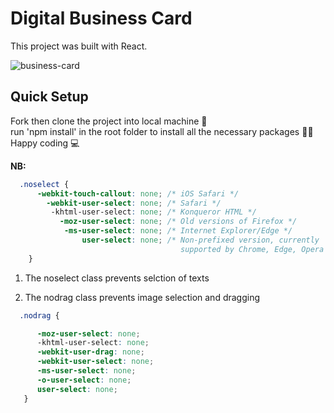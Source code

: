 
# Digital Business Card 
This project was built with React.

![business-card](https://user-images.githubusercontent.com/77986239/219899304-66930e0e-63f2-4e7e-ba34-354b32daca0f.PNG)

## Quick Setup
Fork then clone the project into local machine 🍴\
run 'npm install' in the root folder to install all the necessary packages 👩‍💻\
Happy coding 💻

**NB:**
```css
  .noselect {
      -webkit-touch-callout: none; /* iOS Safari */
        -webkit-user-select: none; /* Safari */
         -khtml-user-select: none; /* Konqueror HTML */
           -moz-user-select: none; /* Old versions of Firefox */
            -ms-user-select: none; /* Internet Explorer/Edge */
                user-select: none; /* Non-prefixed version, currently
                                      supported by Chrome, Edge, Opera and Firefox */
    }
```
1. The noselect class prevents selction of texts

1. The nodrag class prevents image selection and dragging
```css
  .nodrag {  

      -moz-user-select: none;
      -khtml-user-select: none;
      -webkit-user-drag: none;
      -webkit-user-select: none;
      -ms-user-select: none;
      -o-user-select: none;
      user-select: none;
   }
```
